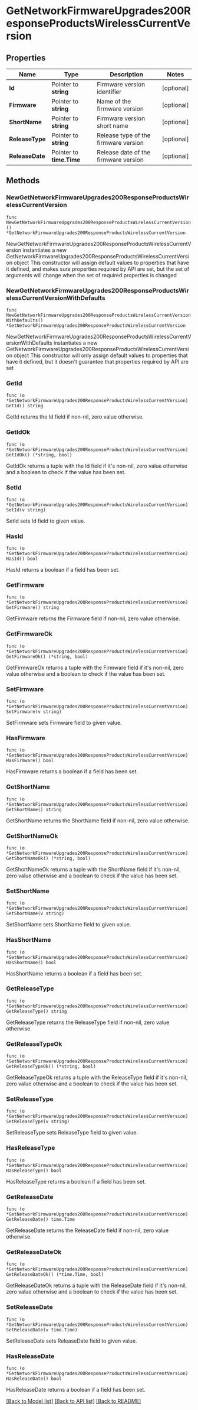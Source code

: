 # GetNetworkFirmwareUpgrades200ResponseProductsWirelessCurrentVersion

## Properties

Name | Type | Description | Notes
------------ | ------------- | ------------- | -------------
**Id** | Pointer to **string** | Firmware version identifier | [optional] 
**Firmware** | Pointer to **string** | Name of the firmware version | [optional] 
**ShortName** | Pointer to **string** | Firmware version short name | [optional] 
**ReleaseType** | Pointer to **string** | Release type of the firmware version | [optional] 
**ReleaseDate** | Pointer to **time.Time** | Release date of the firmware version | [optional] 

## Methods

### NewGetNetworkFirmwareUpgrades200ResponseProductsWirelessCurrentVersion

`func NewGetNetworkFirmwareUpgrades200ResponseProductsWirelessCurrentVersion() *GetNetworkFirmwareUpgrades200ResponseProductsWirelessCurrentVersion`

NewGetNetworkFirmwareUpgrades200ResponseProductsWirelessCurrentVersion instantiates a new GetNetworkFirmwareUpgrades200ResponseProductsWirelessCurrentVersion object
This constructor will assign default values to properties that have it defined,
and makes sure properties required by API are set, but the set of arguments
will change when the set of required properties is changed

### NewGetNetworkFirmwareUpgrades200ResponseProductsWirelessCurrentVersionWithDefaults

`func NewGetNetworkFirmwareUpgrades200ResponseProductsWirelessCurrentVersionWithDefaults() *GetNetworkFirmwareUpgrades200ResponseProductsWirelessCurrentVersion`

NewGetNetworkFirmwareUpgrades200ResponseProductsWirelessCurrentVersionWithDefaults instantiates a new GetNetworkFirmwareUpgrades200ResponseProductsWirelessCurrentVersion object
This constructor will only assign default values to properties that have it defined,
but it doesn't guarantee that properties required by API are set

### GetId

`func (o *GetNetworkFirmwareUpgrades200ResponseProductsWirelessCurrentVersion) GetId() string`

GetId returns the Id field if non-nil, zero value otherwise.

### GetIdOk

`func (o *GetNetworkFirmwareUpgrades200ResponseProductsWirelessCurrentVersion) GetIdOk() (*string, bool)`

GetIdOk returns a tuple with the Id field if it's non-nil, zero value otherwise
and a boolean to check if the value has been set.

### SetId

`func (o *GetNetworkFirmwareUpgrades200ResponseProductsWirelessCurrentVersion) SetId(v string)`

SetId sets Id field to given value.

### HasId

`func (o *GetNetworkFirmwareUpgrades200ResponseProductsWirelessCurrentVersion) HasId() bool`

HasId returns a boolean if a field has been set.

### GetFirmware

`func (o *GetNetworkFirmwareUpgrades200ResponseProductsWirelessCurrentVersion) GetFirmware() string`

GetFirmware returns the Firmware field if non-nil, zero value otherwise.

### GetFirmwareOk

`func (o *GetNetworkFirmwareUpgrades200ResponseProductsWirelessCurrentVersion) GetFirmwareOk() (*string, bool)`

GetFirmwareOk returns a tuple with the Firmware field if it's non-nil, zero value otherwise
and a boolean to check if the value has been set.

### SetFirmware

`func (o *GetNetworkFirmwareUpgrades200ResponseProductsWirelessCurrentVersion) SetFirmware(v string)`

SetFirmware sets Firmware field to given value.

### HasFirmware

`func (o *GetNetworkFirmwareUpgrades200ResponseProductsWirelessCurrentVersion) HasFirmware() bool`

HasFirmware returns a boolean if a field has been set.

### GetShortName

`func (o *GetNetworkFirmwareUpgrades200ResponseProductsWirelessCurrentVersion) GetShortName() string`

GetShortName returns the ShortName field if non-nil, zero value otherwise.

### GetShortNameOk

`func (o *GetNetworkFirmwareUpgrades200ResponseProductsWirelessCurrentVersion) GetShortNameOk() (*string, bool)`

GetShortNameOk returns a tuple with the ShortName field if it's non-nil, zero value otherwise
and a boolean to check if the value has been set.

### SetShortName

`func (o *GetNetworkFirmwareUpgrades200ResponseProductsWirelessCurrentVersion) SetShortName(v string)`

SetShortName sets ShortName field to given value.

### HasShortName

`func (o *GetNetworkFirmwareUpgrades200ResponseProductsWirelessCurrentVersion) HasShortName() bool`

HasShortName returns a boolean if a field has been set.

### GetReleaseType

`func (o *GetNetworkFirmwareUpgrades200ResponseProductsWirelessCurrentVersion) GetReleaseType() string`

GetReleaseType returns the ReleaseType field if non-nil, zero value otherwise.

### GetReleaseTypeOk

`func (o *GetNetworkFirmwareUpgrades200ResponseProductsWirelessCurrentVersion) GetReleaseTypeOk() (*string, bool)`

GetReleaseTypeOk returns a tuple with the ReleaseType field if it's non-nil, zero value otherwise
and a boolean to check if the value has been set.

### SetReleaseType

`func (o *GetNetworkFirmwareUpgrades200ResponseProductsWirelessCurrentVersion) SetReleaseType(v string)`

SetReleaseType sets ReleaseType field to given value.

### HasReleaseType

`func (o *GetNetworkFirmwareUpgrades200ResponseProductsWirelessCurrentVersion) HasReleaseType() bool`

HasReleaseType returns a boolean if a field has been set.

### GetReleaseDate

`func (o *GetNetworkFirmwareUpgrades200ResponseProductsWirelessCurrentVersion) GetReleaseDate() time.Time`

GetReleaseDate returns the ReleaseDate field if non-nil, zero value otherwise.

### GetReleaseDateOk

`func (o *GetNetworkFirmwareUpgrades200ResponseProductsWirelessCurrentVersion) GetReleaseDateOk() (*time.Time, bool)`

GetReleaseDateOk returns a tuple with the ReleaseDate field if it's non-nil, zero value otherwise
and a boolean to check if the value has been set.

### SetReleaseDate

`func (o *GetNetworkFirmwareUpgrades200ResponseProductsWirelessCurrentVersion) SetReleaseDate(v time.Time)`

SetReleaseDate sets ReleaseDate field to given value.

### HasReleaseDate

`func (o *GetNetworkFirmwareUpgrades200ResponseProductsWirelessCurrentVersion) HasReleaseDate() bool`

HasReleaseDate returns a boolean if a field has been set.


[[Back to Model list]](../README.md#documentation-for-models) [[Back to API list]](../README.md#documentation-for-api-endpoints) [[Back to README]](../README.md)



